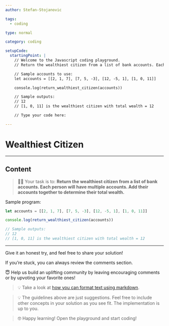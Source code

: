 ```yaml
---
author: Stefan-Stojanovic

tags:
  - coding

type: normal

category: coding

setupCode:
  startingPoint: |
    // Welcome to the Javascript coding playground.
    // Return the wealthiest citizen from a list of bank accounts. Each person will have multiple accounts. Add their accounts together to determine their total wealth.

    // Sample accounts to use:
    let accounts = [[2, 1, 7], [7, 5, -3], [12, -5, 1], [1, 0, 11]]

    console.log(return_wealthiest_citizen(accounts))

    // Sample outputs:
    // 12
    // [1, 0, 11] is the wealthiest citizen with total wealth = 12

    // Type your code here:

---
```


# Wealthiest Citizen

---

## Content

> 👩‍💻 Your task is to: **Return the wealthiest citizen from a list of bank accounts. Each person will have multiple accounts. Add their accounts together to determine their total wealth.**

Sample program:
```javascript
let accounts = [[2, 1, 7], [7, 5, -3], [12, -5, 1], [1, 0, 11]]

console.log(return_wealthiest_citizen(accounts))

// Sample outputs:
// 12
// [1, 0, 11] is the wealthiest citizen with total wealth = 12
```

---

Give it an honest try, and feel free to share your solution!

If you’re stuck, you can always review the comments section.

😇 Help us build an uplifting community by leaving encouraging comments or by upvoting your favorite ones!

> 💡 Take a look at [how you can format text using markdown](https://www.enki.com/glossary/general/markdown-formatting).

> 💡 The guidelines above are just suggestions. Feel free to include other concepts in your solution as you see fit. The implementation is up to you.

> 🤓 Happy learning! Open the playground and start coding!
